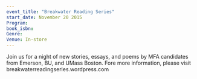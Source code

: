 ```yaml
---
event_title: "Breakwater Reading Series"
start_date: November 20 2015
Program: 
book_isbn: 
Genre: 
Venue: In-store
---
```

Join us for a night of new stories, essays, and poems by MFA candidates from Emerson, BU, and UMass Boston. Fore more information, please visit breakwaterreadingseries.wordpress.com
